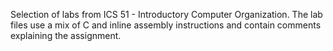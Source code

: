 Selection of labs from ICS 51 - Introductory Computer Organization.
The lab files use a mix of C and inline assembly instructions
and contain comments explaining the assignment.
